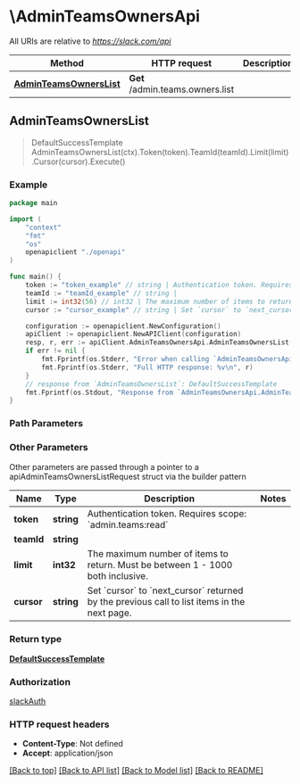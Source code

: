 # \AdminTeamsOwnersApi

All URIs are relative to *https://slack.com/api*

Method | HTTP request | Description
------------- | ------------- | -------------
[**AdminTeamsOwnersList**](AdminTeamsOwnersApi.md#AdminTeamsOwnersList) | **Get** /admin.teams.owners.list | 



## AdminTeamsOwnersList

> DefaultSuccessTemplate AdminTeamsOwnersList(ctx).Token(token).TeamId(teamId).Limit(limit).Cursor(cursor).Execute()





### Example

```go
package main

import (
    "context"
    "fmt"
    "os"
    openapiclient "./openapi"
)

func main() {
    token := "token_example" // string | Authentication token. Requires scope: `admin.teams:read`
    teamId := "teamId_example" // string | 
    limit := int32(56) // int32 | The maximum number of items to return. Must be between 1 - 1000 both inclusive. (optional)
    cursor := "cursor_example" // string | Set `cursor` to `next_cursor` returned by the previous call to list items in the next page. (optional)

    configuration := openapiclient.NewConfiguration()
    apiClient := openapiclient.NewAPIClient(configuration)
    resp, r, err := apiClient.AdminTeamsOwnersApi.AdminTeamsOwnersList(context.Background()).Token(token).TeamId(teamId).Limit(limit).Cursor(cursor).Execute()
    if err != nil {
        fmt.Fprintf(os.Stderr, "Error when calling `AdminTeamsOwnersApi.AdminTeamsOwnersList``: %v\n", err)
        fmt.Fprintf(os.Stderr, "Full HTTP response: %v\n", r)
    }
    // response from `AdminTeamsOwnersList`: DefaultSuccessTemplate
    fmt.Fprintf(os.Stdout, "Response from `AdminTeamsOwnersApi.AdminTeamsOwnersList`: %v\n", resp)
}
```

### Path Parameters



### Other Parameters

Other parameters are passed through a pointer to a apiAdminTeamsOwnersListRequest struct via the builder pattern


Name | Type | Description  | Notes
------------- | ------------- | ------------- | -------------
 **token** | **string** | Authentication token. Requires scope: &#x60;admin.teams:read&#x60; | 
 **teamId** | **string** |  | 
 **limit** | **int32** | The maximum number of items to return. Must be between 1 - 1000 both inclusive. | 
 **cursor** | **string** | Set &#x60;cursor&#x60; to &#x60;next_cursor&#x60; returned by the previous call to list items in the next page. | 

### Return type

[**DefaultSuccessTemplate**](DefaultSuccessTemplate.md)

### Authorization

[slackAuth](../README.md#slackAuth)

### HTTP request headers

- **Content-Type**: Not defined
- **Accept**: application/json

[[Back to top]](#) [[Back to API list]](../README.md#documentation-for-api-endpoints)
[[Back to Model list]](../README.md#documentation-for-models)
[[Back to README]](../README.md)

